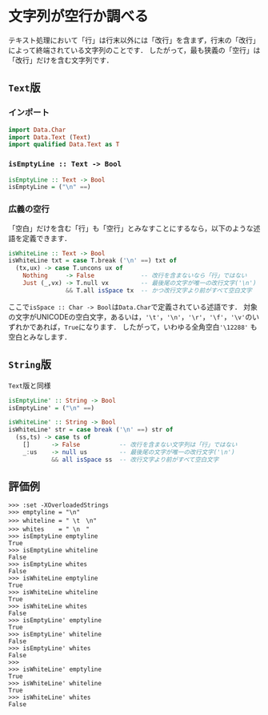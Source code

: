 文字列が空行か調べる
====================

テキスト処理において「行」は行末以外には「改行」を含まず，行末の「改行」によって終端されている文字列のことです．
したがって，最も狭義の「空行」は「改行」だけを含む文字列です．

## ``Text``版

### インポート

```haskell
import Data.Char
import Data.Text (Text)
import qualified Data.Text as T
```

### ``isEmptyLine :: Text -> Bool``

```haskell
isEmptyLine :: Text -> Bool
isEmptyLine = ("\n" ==)	
```

### 広義の空行

「空白」だけを含む「行」も「空行」とみなすことにするなら，以下のような述語を定義できます．

```haskell
isWhiteLine :: Text -> Bool
isWhiteLine txt = case T.break ('\n' ==) txt of
  (tx,ux) -> case T.uncons ux of
    Nothing     -> False             -- 改行を含まないなら「行」ではない
	Just (_,vx) -> T.null vx         -- 最後尾の文字が唯一の改行文字('\n')
	            && T.all isSpace tx  -- かつ改行文字より前がすべて空白文字
```

ここで``isSpace :: Char -> Bool``は``Data.Char``で定義されている述語です．
対象の文字がUNICODEの空白文字，あるいは，``'\t'``，``'\n'``，``'\r'``，``'\f'``，``'\v'``のいずれかであれば，``True``になります．
したがって，いわゆる全角空白``'\12288'`` も空白とみなします．

## ``String``版

``Text``版と同様

```haskell
isEmptyLine' :: String -> Bool
isEmptyLine' = ("\n" ==)

isWhiteLine' :: String -> Bool
isWhiteLine' str = case break ('\n' ==) str of
  (ss,ts) -> case ts of
    []      -> False           -- 改行を含まない文字列は「行」ではない
    _:us    -> null us         -- 最後尾の文字が唯一の改行文字('\n')
            && all isSpace ss  -- 改行文字より前がすべて空白文字
```

## 評価例

```
>>> :set -XOverloadedStrings
>>> emptyline = "\n"
>>> whiteline = " \t　\n"
>>> whites    = " \n　"
>>> isEmptyLine emptyline
True
>>> isEmptyLine whiteline
False
>>> isEmptyLine whites
False
>>> isWhiteLine emptyline
True
>>> isWhiteLine whiteline
True
>>> isWhiteLine whites
False
>>> isEmptyLine' emptyline
True
>>> isEmptyLine' whiteline
False
>>> isEmptyLine' whites
False
>>> 
>>> isWhiteLine' emptyline
True
>>> isWhiteLine' whiteline
True
>>> isWhiteLine' whites
False
```
